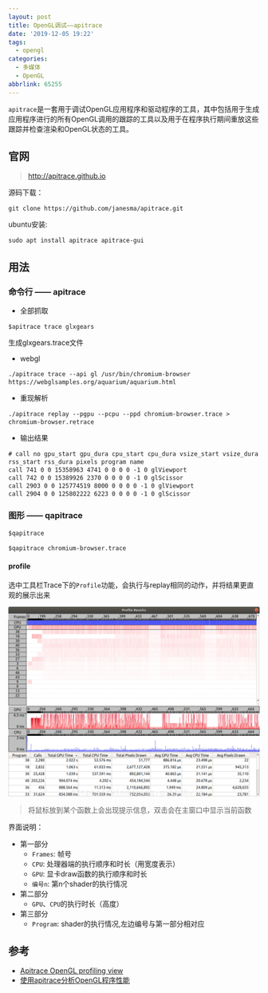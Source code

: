 ```yaml
---
layout: post
title: OpenGL调试——apitrace
date: '2019-12-05 19:22'
tags:
  - opengl
categories:
  - 多媒体
  - OpenGL
abbrlink: 65255
---
```


`apitrace`是一套用于调试OpenGL应用程序和驱动程序的工具，其中包括用于生成应用程序进行的所有OpenGL调用的跟踪的工具以及用于在程序执行期间重放这些跟踪并检查渲染和OpenGL状态的工具。

<!--more-->

## 官网

> http://apitrace.github.io

源码下载：
```
git clone https://github.com/janesma/apitrace.git
```

ubuntu安装:
```
sudo apt install apitrace apitrace-gui
```

## 用法

### 命令行 —— apitrace

- 全部抓取
```
$apitrace trace glxgears
```
生成glxgears.trace文件

- webgl
```
./apitrace trace --api gl /usr/bin/chromium-browser https://webglsamples.org/aquarium/aquarium.html
```

- 重现解析
```
./apitrace replay --pgpu --pcpu --ppd chromium-browser.trace > chromium-browser.retrace
```

- 输出结果
```
# call no gpu_start gpu_dura cpu_start cpu_dura vsize_start vsize_dura rss_start rss_dura pixels program name
call 741 0 0 15358963 4741 0 0 0 0 -1 0 glViewport
call 742 0 0 15389926 2370 0 0 0 0 -1 0 glScissor
call 2903 0 0 125774519 8000 0 0 0 0 -1 0 glViewport
call 2904 0 0 125802222 6223 0 0 0 0 -1 0 glScissor
```

### 图形 —— qapitrace

```
$qapitrace
```
```
$qapitrace chromium-browser.trace
```

#### profile

选中工具栏Trace下的`Profile`功能，会执行与replay相同的动作，并将结果更直观的展示出来

![qapistrace-profile](/images/2019/12/qapistrace_profile.png)
> 将鼠标放到某个函数上会出现提示信息，双击会在主窗口中显示当前函数

界面说明：
- 第一部分
  - `Frames`: 帧号
  - `CPU`: 处理器端的执行顺序和时长（用宽度表示）
  - `GPU`: 显卡draw函数的执行顺序和时长
  - `编号n`: 第n个shader的执行情况
- 第二部分
  - `GPU`、`CPU`的执行时长（高度）
- 第三部分
  - `Program`: shader的执行情况,左边编号与第一部分相对应

## 参考

- [Apitrace OpenGL profiling view](https://www.x.org/wiki/Events/XDC2016/Program/trukhin_apitrace.pdf)
- [使用apitrace分析OpenGL程序性能](https://blog.simbot.net/index.php/2017/12/09/apitrace/)
